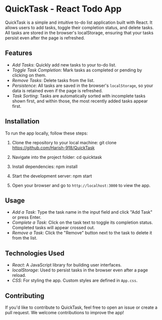 # QuickTask - React Todo App

QuickTask is a simple and intuitive to-do list application built with React. It allows users to add tasks, toggle their completion status, and delete tasks. All tasks are stored in the browser's localStorage, ensuring that your tasks persist even after the page is refreshed.

## Features

- *Add Tasks*: Quickly add new tasks to your to-do list.
- *Toggle Task Completion*: Mark tasks as completed or pending by clicking on them.
- *Remove Tasks*: Delete tasks from the list.
- *Persistence*: All tasks are saved in the browser's `localStorage`, so your data is retained even if the page is refreshed.
- *Task Sorting*: Tasks are automatically sorted with incomplete tasks shown first, and within those, the most recently added tasks appear first.

## Installation

To run the app locally, follow these steps:

1. Clone the repository to your local machine:
   git clone https://github.com/Harish-918/QuickTask

2. Navigate into the project folder:
   cd quicktask

3. Install dependencies:
   npm install


4. Start the development server:
   npm start

5. Open your browser and go to `http://localhost:3000` to view the app.

## Usage

- *Add a Task*: Type the task name in the input field and click "Add Task" or press Enter.
- *Complete a Task*: Click on the task text to toggle its completion status. Completed tasks will appear crossed out.
- *Remove a Task*: Click the "Remove" button next to the task to delete it from the list.

## Technologies Used

- *React*: A JavaScript library for building user interfaces.
- *localStorage*: Used to persist tasks in the browser even after a page reload.
- *CSS*: For styling the app. Custom styles are defined in `App.css`.

## Contributing

If you'd like to contribute to QuickTask, feel free to open an issue or create a pull request. We welcome contributions to improve the app!
